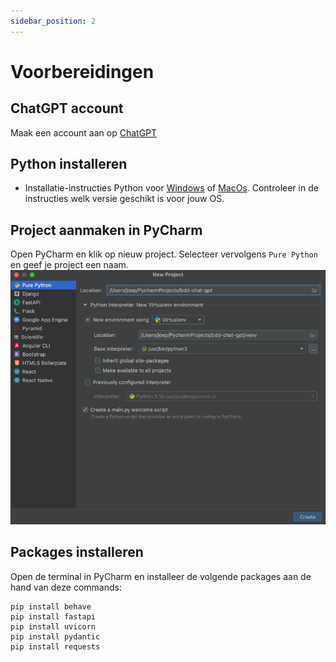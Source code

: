```yaml
---
sidebar_position: 2
---
```


# Voorbereidingen

## ChatGPT account

Maak een account aan op [ChatGPT](https://chat.openai.com/)

## Python installeren

- Installatie-instructies Python
  voor [Windows](https://www.digitalocean.com/community/tutorials/install-python-windows-10)
  of [MacOs](https://www.makeuseof.com/how-to-install-python-on-mac/). Controleer in de instructies welk versie geschikt
  is voor jouw OS.

## Project aanmaken in PyCharm

Open PyCharm en klik op nieuw project. Selecteer vervolgens `Pure Python` en geef je project een naam.
![project.png](project.png)

## Packages installeren

Open de terminal in PyCharm en installeer de volgende packages aan de hand van deze commands:

```shell
pip install behave
pip install fastapi
pip install uvicorn
pip install pydantic
pip install requests
```

